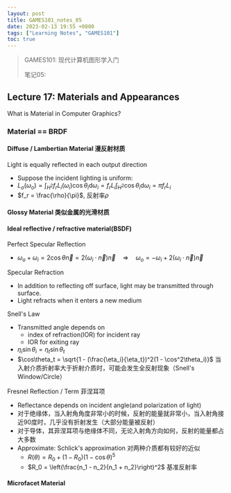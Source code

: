 ```yaml
---
layout: post
title: GAMES101_notes_05
date: 2023-02-13 19:55 +0800
tags: ["Learning Notes", "GAMES101"]
toc: true
---
```


> GAMES101: 现代计算机图形学入门
>
> 笔记05: 

## Lecture 17: Materials and Appearances

What is Material in Computer Graphics?

### Material == BRDF

#### Diffuse / Lambertian Material 漫反射材质

Light is equally reflected in each output direction

- Suppose the incident lighting is uniform:
- $L_o(\omega_o) = \int_{H^2}f_rL_i(\omega_i)\cos\theta_i\mathrm{d}\omega_i = f_rL_i\int_{H^2}\cos\theta_i\mathrm{d}\omega_i = \pi f_r L_i$
- $f_r = \frac{\rho}{\pi}$, 反射率$\rho$

#### Glossy Material 类似金属的光滑材质

#### Ideal reflective / refractive material(BSDF)

Perfect Specular Reflection

- $\omega_o + \omega_i = 2\cos\theta\vec{n} = 2 (\omega_i\cdot \vec{n})\vec{n}\quad \Rightarrow \quad \omega_o = -\omega_i + 2(\omega_i \cdot \vec{n})\vec{n}$

Specular Refraction

- In addition to reflecting off surface, light may be transmitted through surface.
- Light refracts when it enters a new medium

Snell's Law

- Transmitted angle depends on 
  - index of refraction(IOR) for incident ray
  - IOR for exiting ray
- $\eta_i\sin\theta_i = \eta_t\sin\theta_t$
- $\cos\theta_t = \sqrt{1 - (\frac{\eta_i}{\eta_t})^2(1 - \cos^2\theta_i)}$ 当入射介质折射率大于折射介质时，可能会发生全反射现象（Snell's Window/Circle）

Fresnel Reflection / Term 菲涅耳项

- Reflectance depends on incident angle(and polarization of light)
- 对于绝缘体，当入射角角度非常小的时候，反射的能量就非常小，当入射角接近90度时，几乎没有折射发生（大部分能量被反射）
- 对于导体，其菲涅耳项与绝缘体不同，无论入射角方向如何，反射的能量都占大多数
- Approximate: Schlick's approximation 对两种介质都有较好的近似
  - $R(\theta) = R_0 + (1 - R_0)(1 - \cos\theta)^5$
  - $R_0 = \left(\frac{n_1 - n_2}{n_1 + n_2}\right)^2$ 基准反射率

#### Microfacet Material



